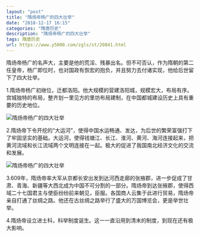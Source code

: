 ```yaml
---
layout: "post"
title: "隋炀帝杨广的四大壮举"
date: "2018-12-17 16:15"
categories: "隋唐历史"
description: "隋炀帝杨广的四大壮举"
tags: 隋唐历史
url: https://www.y5000.com/zgls/st/20841.html
---
```






隋炀帝杨广的名声大，主要是他的荒淫、残暴出名。但不可否认，作为隋朝的第二任皇帝，杨广即位时，也对国政有恢宏的抱负，并且努力去付诸实现，他给后世留下了四大壮举。

1.隋炀帝杨广初继位，迁都洛阳。他大规模的营建洛阳城，规模宏大，布局有序。宫城独特的布局，整齐划一里见方的里坊布局建制，在中国都城建设历史上具有重要的历史地位。

![隋炀帝杨广的四大壮举](/uploads/allimg/170504/6-1F504094933P0.JPG)

2.隋炀帝下令开挖的“大运河”，使得中国水运畅通、发达，为后世的繁荣富强打下了牢固坚实的基础。大运河，使得钱塘江、长江、淮河、黄河、海河连接起来，把黄河流域和长江流域两个文明连接在一起。极大的促进了我国南北经济文化的交流和发展。

![隋炀帝杨广的四大壮举](/uploads/allimg/170504/6-1F50409495UR.JPG)

3.609年，隋炀帝率大军从京都长安出发到达河西走廊的张掖郡，进一步促成了甘肃、青海、新疆等大西北成为中国不可分割的一部分。隋炀帝到达张掖郡，使得西域二十七国君主与使臣纷纷前来朝见，臣服。各国商人云集于此进行贸易，隋炀帝亲自打通了丝绸之路。他还在古丝绸之路举行了盛大的万国博览会，更是举世壮举。

4.隋炀帝设立进士科，科举制度诞生。这一一直沿用到清末的制度，到现在还有极大影响。

